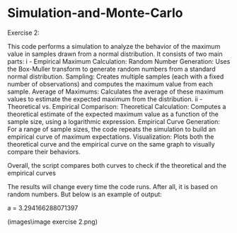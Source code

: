# Simulation-and-Monte-Carlo






Exercise 2:

This code performs a simulation to analyze the behavior of the maximum value in samples drawn from a normal distribution. It consists of two main parts:
i -  Empirical Maximum Calculation:
    Random Number Generation: Uses the Box-Muller transform to generate random numbers from a standard normal distribution.
    Sampling: Creates multiple samples (each with a fixed number of observations) and computes the maximum value from each sample.
    Average of Maximums: Calculates the average of these maximum values to estimate the expected maximum from the distribution.
ii - Theoretical vs. Empirical Comparison:
    Theoretical Calculation: Computes a theoretical estimate of the expected maximum value as a function of the sample size, using a logarithmic expression.
    Empirical Curve Generation: For a range of sample sizes, the code repeats the simulation to build an empirical curve of maximum expectations.
    Visualization: Plots both the theoretical curve and the empirical curve on the same graph to visually compare their behaviors.

Overall, the script compares both curves to check if the theoretical and the empirical curves

The results will change every time the code runs. After all, it is based on random numbers. But below is an example of output:

a = 3.294166288071397

(images\image exercise 2.png)